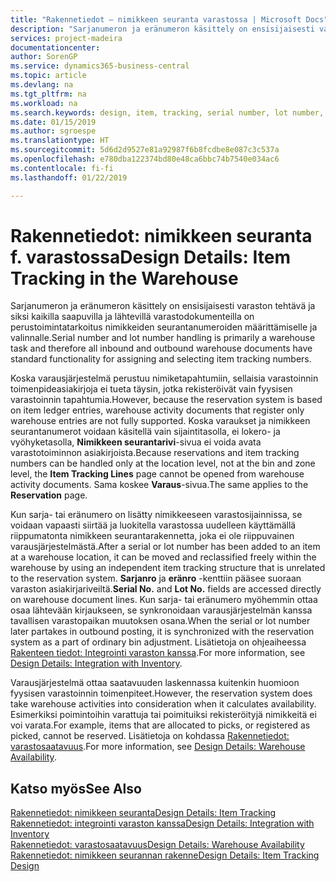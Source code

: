 ```yaml
---
title: "Rakennetiedot – nimikkeen seuranta varastossa | Microsoft Docs"
description: "Sarjanumeron ja eränumeron käsittely on ensisijaisesti varaston tehtävä ja siksi kaikilla saapuvilla ja lähtevillä varastodokumenteilla on perustoimintatarkoitus nimikkeiden seurantanumeroiden määrittämiselle ja valinnalle. Koska varausjärjestelmä perustuu nimiketapahtumiin, sellaisia varastoinnin toimenpideasiakirjoja ei tueta täysin, jotka rekisteröivät vain fyysisen varastoinnin tapahtumia."
services: project-madeira
documentationcenter: 
author: SorenGP
ms.service: dynamics365-business-central
ms.topic: article
ms.devlang: na
ms.tgt_pltfrm: na
ms.workload: na
ms.search.keywords: design, item, tracking, serial number, lot number, outbound documents
ms.date: 01/15/2019
ms.author: sgroespe
ms.translationtype: HT
ms.sourcegitcommit: 5d6d2d9527e81a92987f6b8fcdbe8e087c3c537a
ms.openlocfilehash: e780dba122374bd80e48ca6bbc74b7540e034ac6
ms.contentlocale: fi-fi
ms.lasthandoff: 01/22/2019

---
```

# <a name="design-details-item-tracking-in-the-warehouse"></a><span data-ttu-id="3dbdf-104">Rakennetiedot: nimikkeen seuranta f. varastossa</span><span class="sxs-lookup"><span data-stu-id="3dbdf-104">Design Details: Item Tracking in the Warehouse</span></span>
<span data-ttu-id="3dbdf-105">Sarjanumeron ja eränumeron käsittely on ensisijaisesti varaston tehtävä ja siksi kaikilla saapuvilla ja lähtevillä varastodokumenteilla on perustoimintatarkoitus nimikkeiden seurantanumeroiden määrittämiselle ja valinnalle.</span><span class="sxs-lookup"><span data-stu-id="3dbdf-105">Serial number and lot number handling is primarily a warehouse task and therefore all inbound and outbound warehouse documents have standard functionality for assigning and selecting item tracking numbers.</span></span>  

<span data-ttu-id="3dbdf-106">Koska varausjärjestelmä perustuu nimiketapahtumiin, sellaisia varastoinnin toimenpideasiakirjoja ei tueta täysin, jotka rekisteröivät vain fyysisen varastoinnin tapahtumia.</span><span class="sxs-lookup"><span data-stu-id="3dbdf-106">However, because the reservation system is based on item ledger entries, warehouse activity documents that register only warehouse entries are not fully supported.</span></span> <span data-ttu-id="3dbdf-107">Koska varaukset ja nimikkeen seurantanumerot voidaan käsitellä vain sijaintitasolla, ei lokero- ja vyöhyketasolla, **Nimikkeen seurantarivi**-sivua ei voida avata varastotoiminnon asiakirjoista.</span><span class="sxs-lookup"><span data-stu-id="3dbdf-107">Because reservations and item tracking numbers can be handled only at the location level, not at the bin and zone level, the **Item Tracking Lines** page cannot be opened from warehouse activity documents.</span></span> <span data-ttu-id="3dbdf-108">Sama koskee **Varaus**-sivua.</span><span class="sxs-lookup"><span data-stu-id="3dbdf-108">The same applies to the **Reservation** page.</span></span>  

<span data-ttu-id="3dbdf-109">Kun sarja- tai eränumero on lisätty nimikkeeseen varastosijainnissa, se voidaan vapaasti siirtää ja luokitella varastossa uudelleen käyttämällä riippumatonta nimikkeen seurantarakennetta, joka ei ole riippuvainen varausjärjestelmästä.</span><span class="sxs-lookup"><span data-stu-id="3dbdf-109">After a serial or lot number has been added to an item at a warehouse location, it can be moved and reclassified freely within the warehouse by using an independent item tracking structure that is unrelated to the reservation system.</span></span> <span data-ttu-id="3dbdf-110">**Sarjanro** ja **eränro** -kenttiin pääsee suoraan varaston asiakirjariveiltä.</span><span class="sxs-lookup"><span data-stu-id="3dbdf-110">**Serial No.** and **Lot No.** fields are accessed directly on warehouse document lines.</span></span> <span data-ttu-id="3dbdf-111">Kun sarja- tai eränumero myöhemmin ottaa osaa lähtevään kirjaukseen, se synkronoidaan varausjärjestelmän kanssa tavallisen varastopaikan muutoksen osana.</span><span class="sxs-lookup"><span data-stu-id="3dbdf-111">When the serial or lot number later partakes in outbound posting, it is synchronized with the reservation system as a part of ordinary bin adjustment.</span></span> <span data-ttu-id="3dbdf-112">Lisätietoja on ohjeaiheessa [Rakenteen tiedot: Integrointi varaston kanssa](design-details-integration-with-inventory.md).</span><span class="sxs-lookup"><span data-stu-id="3dbdf-112">For more information, see [Design Details: Integration with Inventory](design-details-integration-with-inventory.md).</span></span>  

<span data-ttu-id="3dbdf-113">Varausjärjestelmä ottaa saatavuuden laskennassa kuitenkin huomioon fyysisen varastoinnin toimenpiteet.</span><span class="sxs-lookup"><span data-stu-id="3dbdf-113">However, the reservation system does take warehouse activities into consideration when it calculates availability.</span></span> <span data-ttu-id="3dbdf-114">Esimerkiksi poimintoihin varattuja tai poimituiksi rekisteröityjä nimikkeitä ei voi varata.</span><span class="sxs-lookup"><span data-stu-id="3dbdf-114">For example, items that are allocated to picks, or registered as picked, cannot be reserved.</span></span> <span data-ttu-id="3dbdf-115">Lisätietoja on kohdassa [Rakennetiedot: varastosaatavuus](design-details-availability-in-the-warehouse.md).</span><span class="sxs-lookup"><span data-stu-id="3dbdf-115">For more information, see [Design Details: Warehouse Availability](design-details-availability-in-the-warehouse.md).</span></span>

## <a name="see-also"></a><span data-ttu-id="3dbdf-116">Katso myös</span><span class="sxs-lookup"><span data-stu-id="3dbdf-116">See Also</span></span>  
[<span data-ttu-id="3dbdf-117">Rakennetiedot: nimikkeen seuranta</span><span class="sxs-lookup"><span data-stu-id="3dbdf-117">Design Details: Item Tracking</span></span>](design-details-item-tracking.md)  
[<span data-ttu-id="3dbdf-118">Rakennetiedot: integrointi varaston kanssa</span><span class="sxs-lookup"><span data-stu-id="3dbdf-118">Design Details: Integration with Inventory</span></span>](design-details-integration-with-inventory.md)  
[<span data-ttu-id="3dbdf-119">Rakennetiedot: varastosaatavuus</span><span class="sxs-lookup"><span data-stu-id="3dbdf-119">Design Details: Warehouse Availability</span></span>](design-details-availability-in-the-warehouse.md)  
[<span data-ttu-id="3dbdf-120">Rakennetiedot: nimikkeen seurannan rakenne</span><span class="sxs-lookup"><span data-stu-id="3dbdf-120">Design Details: Item Tracking Design</span></span>](design-details-item-tracking-design.md)

